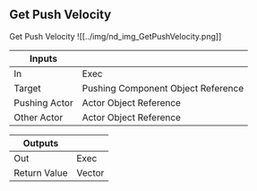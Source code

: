 ## Get Push Velocity
Get Push Velocity
![[../img/nd_img_GetPushVelocity.png]]

|Inputs||
|--|--|
| In | Exec |
| Target | Pushing Component Object Reference |
| Pushing Actor | Actor Object Reference |
| Other Actor | Actor Object Reference |

|Outputs||
|--|--|
| Out | Exec |
| Return Value | Vector |
